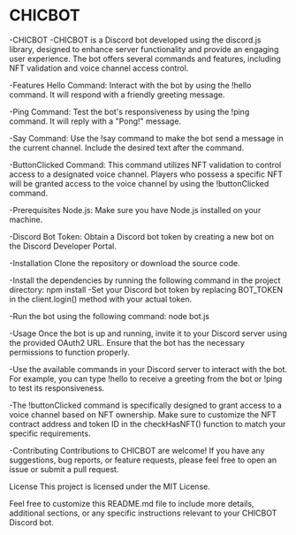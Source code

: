 # CHICBOT
-CHICBOT
-CHICBOT is a Discord bot developed using the discord.js library,
designed to enhance server functionality and provide an engaging user experience. 
The bot offers several commands and features, including NFT validation and voice channel access control.

-Features
Hello Command: Interact with the bot by using the !hello command. 
It will respond with a friendly greeting message.

-Ping Command: Test the bot's responsiveness by using the !ping command. 
It will reply with a "Pong!" message.

-Say Command: Use the !say command to make the bot send a message in the current channel.
Include the desired text after the command.

-ButtonClicked Command: This command utilizes NFT validation to control access to a designated voice channel. 
Players who possess a specific NFT will be granted access to the voice channel by using the !buttonClicked command.

-Prerequisites
Node.js: Make sure you have Node.js installed on your machine.

-Discord Bot Token: Obtain a Discord bot token by creating a new bot on the Discord Developer Portal.

-Installation
Clone the repository or download the source code.

-Install the dependencies by running the following command in the project directory:
npm install
-Set your Discord bot token by replacing BOT_TOKEN in the client.login() method with your actual token.

-Run the bot using the following command:
node bot.js

-Usage
Once the bot is up and running, invite it to your Discord server using the provided OAuth2 URL.
Ensure that the bot has the necessary permissions to function properly.

-Use the available commands in your Discord server to interact with the bot.
For example, you can type !hello to receive a greeting from the bot or !ping to test its responsiveness.

-The !buttonClicked command is specifically designed to grant access to a voice channel based on NFT ownership. 
Make sure to customize the NFT contract address and token ID in the checkHasNFT() function to match your specific requirements.

-Contributing
Contributions to CHICBOT are welcome! If you have any suggestions, bug reports, or feature requests,
please feel free to open an issue or submit a pull request.

License
This project is licensed under the MIT License.

Feel free to customize this README.md file to include more details, additional sections, or any specific instructions relevant to your CHICBOT Discord bot.
